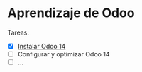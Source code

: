 # Aprendizaje de Odoo
Tareas:

- [x] [Instalar Odoo 14](doc/instalar_odoo_14.md)
- [ ] Configurar y optimizar Odoo 14
- [ ] ...